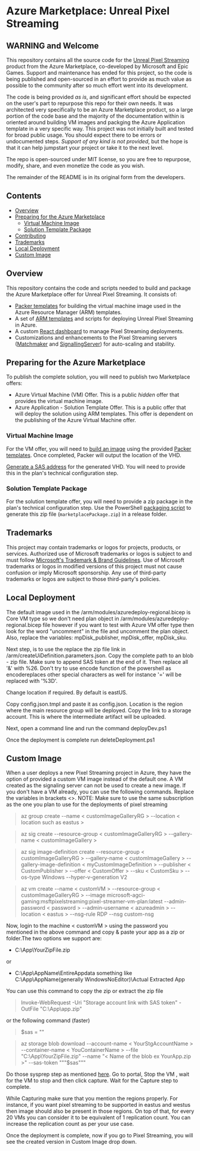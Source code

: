 # Azure Marketplace: Unreal Pixel Streaming

## WARNING and Welcome
This repository contains all the source code for the [Unreal Pixel Streaming](https://azuremarketplace.microsoft.com/en-US/marketplace/apps/epicgames.unreal-pixel-streaming?tab=overview) product from the Azure Marketplace, co-developed by Microsoft and Epic Games. Support and maintenance has ended for this project, so the code is being published and open-sourced in an effort to provide as much value as possible to the community after so much effort went into its development.

The code is being provided *as is*, and significant effort should be expected on the user's part to repurpose this repo for their own needs. It was architected very specifically to be an Azure Marketplace product, so a large portion of the code base and the majority of the documentation within is oriented around building VM images and packging the Azure Application template in a very specific way. This project was not initially built and tested for broad public usage. You should expect there to be errors or undocumented steps. *Support of any kind is not provided*, but the hope is that it can help jumpstart your project or take it to the next level.

The repo is open-sourced under MIT license, so you are free to repurpose, modify, share, and even monetize the code as you wish.

The remainder of the README is in its original form from the developers.


## Contents

- [Overview](#overview)
- [Preparing for the Azure Marketplace](#preparing-for-the-azure-marketplace)
  - [Virtual Machine Image](#virtual-machine-image)
  - [Solution Template Package](#solution-template-package)
- [Contributing](#contributing)
- [Trademarks](#trademarks)
- [Local Deployment](#localdeployment)
- [Custom Image](#customImage)

## Overview

This repository contains the code and scripts needed to build and package the Azure Marketplace offer for Unreal Pixel Streaming. It consists of:

- [Packer templates](packer/README.md) for building the virtual machine image used in the Azure Resource Manager (ARM) templates.
- A set of [ARM templates](arm) and scripts for deploying Unreal Pixel Streaming in Azure.
- A custom [React dashboard](Unreal\Engine\Source\Programs\PixelStreaming\WebServers\Dashboard\README.md) to manage Pixel Streaming deployments.
- Customizations and enhancements to the Pixel Streaming servers ([Matchmaker](Unreal\Engine\Source\Programs\PixelStreaming\WebServers\Matchmaker) and [SignallingServer](Unreal\Engine\Source\Programs\PixelStreaming\WebServers\SignallingWebServer)) for auto-scaling and stability.

## Preparing for the Azure Marketplace

To publish the complete solution, you will need to publish two Marketplace offers:

- Azure Virtual Machine (VM) Offer. This is a public *hidden* offer that provides the virtual machine image.
- Azure Application - Solution Template Offer. This is a public offer that will deploy the solution using ARM templates. This offer is dependent on the publishing of the Azure Virtual Machine offer.

### Virtual Machine Image

For the VM offer, you will need to [build an image](packer/README.md) using the provided [Packer templates](packer). Once completed, Packer will output the location of the VHD.

[Generate a SAS address](https://docs.microsoft.com/en-us/azure/marketplace/azure-vm-get-sas-uri#generate-the-sas-address) for the generated VHD. You will need to provide this in the plan's technical configuration step.

### Solution Template Package

For the solution template offer, you will need to provide a zip package in the plan's technical configuration step. Use the PowerShell [packaging script](package/package.ps1) to generate this zip file (`marketplacePackage.zip`) in a release folder.

## Trademarks

This project may contain trademarks or logos for projects, products, or services. Authorized use of Microsoft trademarks or logos is subject to and must follow
[Microsoft's Trademark & Brand Guidelines](https://www.microsoft.com/en-us/legal/intellectualproperty/trademarks/usage/general).
Use of Microsoft trademarks or logos in modified versions of this project must not cause confusion or imply Microsoft sponsorship.
Any use of third-party trademarks or logos are subject to those third-party's policies.

## Local Deployment

The default image used in the /arm/modules/azuredeploy-regional.bicep is Core VM type so we don't need plan object in /arm/modules/azuredeploy-regional.bicep file however if you want to test with Azure VM offer type then look for the word "uncomment" in the file and uncomment the plan object. Also, replace the variables: mpDisk_publisher, mpDisk_offer, mpDisk_sku. 

Next step, is to use the replace the zip file link in /arm/createUiDefinition.parameters.json. Copy the complete path to an blob - zip file. Make sure to append SAS token at the end of it. Then replace all '&' with %26. Don't try to use encode function of the powershell as encodereplaces other special characters as well for instance '=' will be replaced with '%3D'. 

Change location if required. By default is eastUS. 

Copy config.json.tmpl and paste it as config.json. Location is the region where the main resource group will be deployed. Copy the link to a storage account. This is where the intermediate artifact will be uploaded. 

Next, open a command line and run the command deployDev.ps1 <new-resource-group-name>
  
Once the deployment is complete run deleteDeployment.ps1 <resource-group-name>


## Custom Image
When a user deploys a new Pixel Streaming project in Azure, they have the option of provided a custom VM image instead of the default one. A VM created as the signaling server can not be used to create a new image. If you don't have a VM already, you can use the following commands. Replace the variables in brackets <>. NOTE: Make sure to use the same subscription as the one you plan to use for the deployments of pixel streaming


>az group create --name < customImageGalleryRG > --location < location such as eastus >

>az sig create --resource-group < customImageGalleryRG > --gallery-name < customImageGallery >


>az sig image-definition create --resource-group < customImageGalleryRG > --gallery-name < customImageGallery > --gallery-image-definition < myCustomImageDefinition > --publisher < CustomPublisher > --offer < CustomOffer > --sku < CustomSku > --os-type Windows --hyper-v-generation V2


>az vm create --name < customVM > --resource-group < customImageGalleryRG > --image microsoft-agci-gaming:msftpixelstreaming:pixel-streamer-vm-plan:latest --admin-password < password > --admin-username < azureadmin > --location < eastus > --nsg-rule RDP --nsg custom-nsg


Now, login to the machine < customVM > using the password you mentioned in the above command and copy & paste your app as a zip or folder.The two options we support are:
  - C:\App\YourZipFile.zip
  
  or
  
  - C:\App\AppName\EntireAppdata something like C:\App\AppName(generally WindowsNoEditor)\Actual Extracted App
  
You can use this command to copy the zip or extract the zip file
  
>Invoke-WebRequest -Uri "Storage account link with SAS token" -OutFile "C:\App\app.zip"

or the following command (faster)

>$sas = "<sas token just the token to the container not the URL>" 

>az storage blob download --account-name < YourStgAccountName > --container-name < YouContainerName > --file "C:\App\YourZipFile.zip" --name "< Name of the blob ex YourApp.zip >" --sas-token """$sas"""


Do those sysprep step as mentioned [here](https://learn.microsoft.com/en-us/azure/virtual-machines/windows/download-vhd?tabs=azure-portal). Go to portal, Stop the VM , wait for the VM to stop and then click capture. Wait for the Capture step to complete.
  
While Capturing make sure that you mention the regions properly. For instance, if you want pixel streaming to be supported in eastus and westus then image should also be present in those regions. On top of that, for every 20 VMs you can consider it to be equivalent of 1 replication count. You can increase the replication count as per your use case. 

Once the deployment is complete, now if you go to Pixel Streaming, you will see the created version in Custom Image drop down. 
